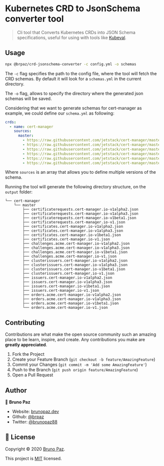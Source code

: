 
# Kubernetes CRD to JsonSchema converter tool

> Cli tool that Converts Kubernetes CRDs into JSON Schema specifications, useful for using with tools like [Kubeval](https://github.com/instrumenta/kubeval).

## Usage

```sh
npx @brpaz/crd-jsonschema-converter -c config.yml -o schemas
```

The `-c` flag specifies the path to the config file, where the tool will fetch the CRD schemas. By default it will look for a `schemas.yml` in the current directory.

The `-o` flag, allows to specify the directory where the generated json schemas will be saved.

Considering that we want to generate schemas for cert-manager as example, we could define our `schema.yml` as following:

```yaml
crds:
  - name: cert-manager
    sources:
      master:
        - https://raw.githubusercontent.com/jetstack/cert-manager/master/deploy/crds/crd-certificaterequests.yaml
        - https://raw.githubusercontent.com/jetstack/cert-manager/master/deploy/crds/crd-certificates.yaml
        - https://raw.githubusercontent.com/jetstack/cert-manager/master/deploy/crds/crd-challenges.yaml
        - https://raw.githubusercontent.com/jetstack/cert-manager/master/deploy/crds/crd-clusterissuers.yaml
        - https://raw.githubusercontent.com/jetstack/cert-manager/master/deploy/crds/crd-issuers.yaml
        - https://raw.githubusercontent.com/jetstack/cert-manager/master/deploy/crds/crd-orders.yaml
```

Where `sources` is an array that allows you to define multiple versions of the schema.

Running the tool will generate the following directory structure, on the `output` folder:

```
└── cert-manager
    └── master
        ├── certificaterequests.cert-manager.io-v1alpha2.json
        ├── certificaterequests.cert-manager.io-v1alpha3.json
        ├── certificaterequests.cert-manager.io-v1beta1.json
        ├── certificaterequests.cert-manager.io-v1.json
        ├── certificates.cert-manager.io-v1alpha2.json
        ├── certificates.cert-manager.io-v1alpha3.json
        ├── certificates.cert-manager.io-v1beta1.json
        ├── certificates.cert-manager.io-v1.json
        ├── challenges.acme.cert-manager.io-v1alpha2.json
        ├── challenges.acme.cert-manager.io-v1alpha3.json
        ├── challenges.acme.cert-manager.io-v1beta1.json
        ├── challenges.acme.cert-manager.io-v1.json
        ├── clusterissuers.cert-manager.io-v1alpha2.json
        ├── clusterissuers.cert-manager.io-v1alpha3.json
        ├── clusterissuers.cert-manager.io-v1beta1.json
        ├── clusterissuers.cert-manager.io-v1.json
        ├── issuers.cert-manager.io-v1alpha2.json
        ├── issuers.cert-manager.io-v1alpha3.json
        ├── issuers.cert-manager.io-v1beta1.json
        ├── issuers.cert-manager.io-v1.json
        ├── orders.acme.cert-manager.io-v1alpha2.json
        ├── orders.acme.cert-manager.io-v1alpha3.json
        ├── orders.acme.cert-manager.io-v1beta1.json
        └── orders.acme.cert-manager.io-v1.json
```


## Contributing

Contributions are what make the open source community such an amazing place to be learn, inspire, and create. Any contributions you make are **greatly appreciated**.

1. Fork the Project
2. Create your Feature Branch (`git checkout -b feature/AmazingFeature`)
3. Commit your Changes (`git commit -m 'Add some AmazingFeature'`)
4. Push to the Branch (`git push origin feature/AmazingFeature`)
5. Open a Pull Request

## Author

👤 **Bruno Paz**

* Website: [brunopaz.dev](https://brunopaz.dev)
* Github: [@brpaz](https://github.com/brpaz)
* Twitter: [@brunopaz88](https://twitter.com/brunopaz88)

## 📝 License

Copyright © 2020 [Bruno Paz](https://github.com/brpaz).

This project is [MIT](https://opensource.org/licenses/MIT) licensed.
